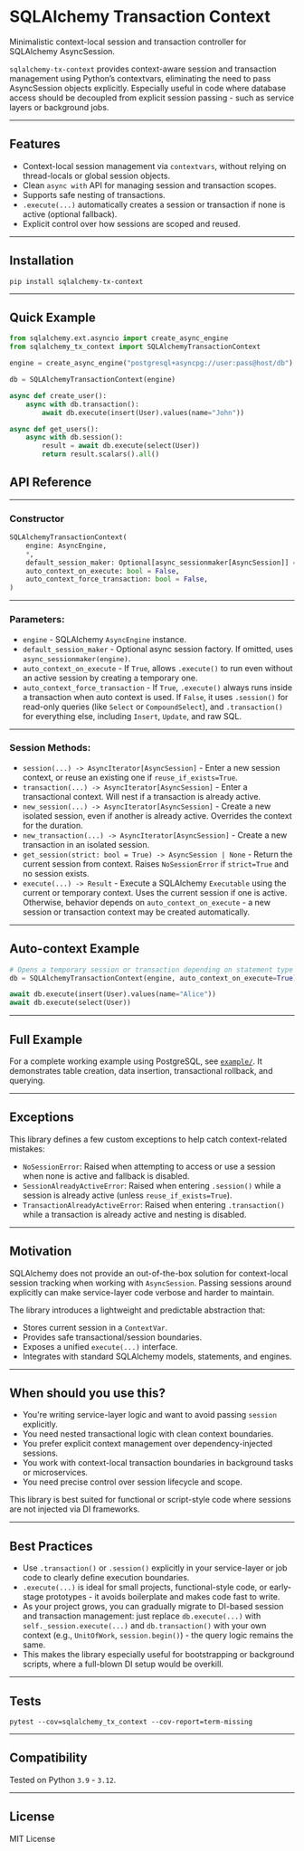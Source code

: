 # SQLAlchemy Transaction Context

Minimalistic context-local session and transaction controller for SQLAlchemy AsyncSession.

`sqlalchemy-tx-context` provides context-aware session and transaction management using Python’s contextvars,
eliminating the need to pass AsyncSession objects explicitly. Especially useful in code where database access should
be decoupled from explicit session passing - such as service layers or background jobs.

---

## Features

- Context-local session management via `contextvars`, without relying on thread-locals or global session objects.
- Clean `async with` API for managing session and transaction scopes.
- Supports safe nesting of transactions.
- `.execute(...)` automatically creates a session or transaction if none is active (optional fallback).
- Explicit control over how sessions are scoped and reused.

---

## Installation

```shell
pip install sqlalchemy-tx-context
```

---

## Quick Example

```python
from sqlalchemy.ext.asyncio import create_async_engine
from sqlalchemy_tx_context import SQLAlchemyTransactionContext

engine = create_async_engine("postgresql+asyncpg://user:pass@host/db")

db = SQLAlchemyTransactionContext(engine)

async def create_user():
    async with db.transaction():
        await db.execute(insert(User).values(name="John"))

async def get_users():
    async with db.session():
        result = await db.execute(select(User))
        return result.scalars().all()
```


## API Reference

---

### Constructor

```python
SQLAlchemyTransactionContext(
    engine: AsyncEngine,
    *,
    default_session_maker: Optional[async_sessionmaker[AsyncSession]] = None,
    auto_context_on_execute: bool = False,
    auto_context_force_transaction: bool = False,
)
```

---

### Parameters:

- `engine` - SQLAlchemy `AsyncEngine` instance.
- `default_session_maker` - Optional async session factory. If omitted, uses `async_sessionmaker(engine)`.
- `auto_context_on_execute` - If `True`, allows `.execute()` to run even without an active session
by creating a temporary one.
- `auto_context_force_transaction` - If `True`, `.execute()` always runs inside a transaction when auto context is used.
If `False`, it uses `.session()` for read-only queries (like `Select` or `CompoundSelect`),
and `.transaction()` for everything else, including `Insert`, `Update`, and raw SQL.

---

### Session Methods:

- `session(...) -> AsyncIterator[AsyncSession]` - Enter a new session context, or reuse an existing
one if `reuse_if_exists=True`.
- `transaction(...) -> AsyncIterator[AsyncSession]` - Enter a transactional context.
Will nest if a transaction is already active.
- `new_session(...) -> AsyncIterator[AsyncSession]` - Create a new isolated session, even if another is already active.
Overrides the context for the duration.
- `new_transaction(...) -> AsyncIterator[AsyncSession]` - Create a new transaction in an isolated session.
- `get_session(strict: bool = True) -> AsyncSession | None` - Return the current session from context.
Raises `NoSessionError` if `strict=True` and no session exists.
- `execute(...) -> Result` - Execute a SQLAlchemy `Executable` using the current or temporary context.
Uses the current session if one is active. Otherwise, behavior depends on `auto_context_on_execute` -
a new session or transaction context may be created automatically.

---

## Auto-context Example

```python
# Opens a temporary session or transaction depending on statement type
db = SQLAlchemyTransactionContext(engine, auto_context_on_execute=True)

await db.execute(insert(User).values(name="Alice"))
await db.execute(select(User))
```

---

## Full Example

For a complete working example using PostgreSQL, see
[`example/`](https://github.com/QuisEgoSum/sqlalchemy-tx-context/tree/main/example).
It demonstrates table creation, data insertion, transactional rollback, and querying.

---

## Exceptions

This library defines a few custom exceptions to help catch context-related mistakes:

- `NoSessionError`: Raised when attempting to access or use a session when none is active and fallback is disabled.
- `SessionAlreadyActiveError`: Raised when entering `.session()` while a session is already active 
(unless `reuse_if_exists=True`).
- `TransactionAlreadyActiveError`: Raised when entering `.transaction()` while a transaction is already active 
and nesting is disabled.

---

## Motivation

SQLAlchemy does not provide an out-of-the-box solution for context-local session tracking when working with
`AsyncSession`. Passing sessions around explicitly can make service-layer code verbose and harder to maintain.

The library introduces a lightweight and predictable abstraction that:

- Stores current session in a `ContextVar`.
- Provides safe transactional/session boundaries.
- Exposes a unified `execute(...)` interface.
- Integrates with standard SQLAlchemy models, statements, and engines.

---

## When should you use this?

- You're writing service-layer logic and want to avoid passing `session` explicitly.
- You need nested transactional logic with clean context boundaries.
- You prefer explicit context management over dependency-injected sessions.
- You work with context-local transaction boundaries in background tasks or microservices.
- You need precise control over session lifecycle and scope.

This library is best suited for functional or script-style code where sessions are not injected via DI frameworks.

---

## Best Practices

- Use `.transaction()` or `.session()` explicitly in your service-layer or job code
to clearly define execution boundaries.
- `.execute(...)` is ideal for small projects, functional-style code, or early-stage prototypes - it avoids
boilerplate and makes code fast to write.
- As your project grows, you can gradually migrate to DI-based session and transaction management:
just replace `db.execute(...)` with `self._session.execute(...)`
and `db.transaction()` with your own context (e.g., `UnitOfWork`, `session.begin()`) - the query logic remains the same.
- This makes the library especially useful for bootstrapping or background scripts,
where a full-blown DI setup would be overkill.

---

## Tests

```shell
pytest --cov=sqlalchemy_tx_context --cov-report=term-missing
```

---

## Compatibility

Tested on Python `3.9` - `3.12`.

---

## License

MIT License
